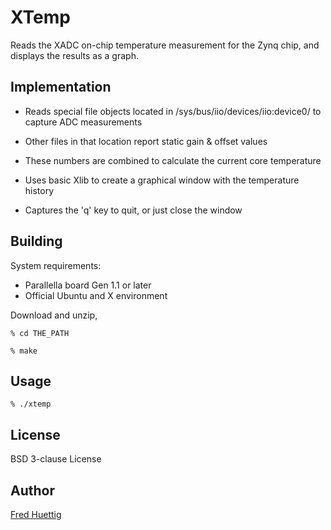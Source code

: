 # XTemp

Reads the XADC on-chip temperature measurement for the Zynq chip, and
displays the results as a graph.

## Implementation

* Reads special file objects located in /sys/bus/iio/devices/iio:device0/ to
capture ADC measurements

* Other files in that location report static gain & offset values

* These numbers are combined to calculate the current core temperature

* Uses basic Xlib to create a graphical window with the temperature history

* Captures the 'q' key to quit, or just close the window

## Building

System requirements:

* Parallella board Gen 1.1 or later
* Official Ubuntu and X environment

Download and unzip,

``% cd THE_PATH``

``% make``

## Usage

``% ./xtemp``

## License

BSD 3-clause License

## Author

[Fred Huettig](Fred@Adapteva.com)

